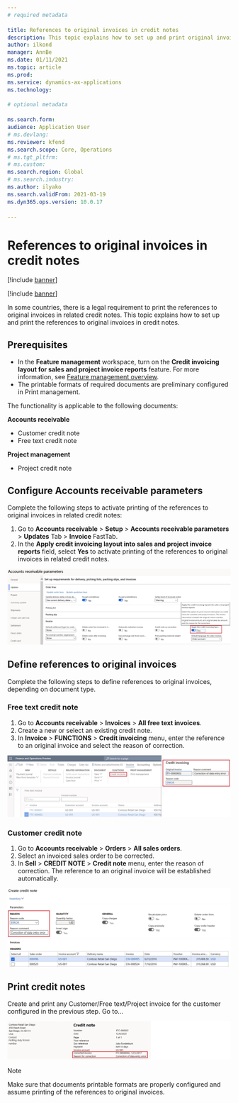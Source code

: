 ```yaml
---
# required metadata

title: References to original invoices in credit notes
description: This topic explains how to set up and print original invoice numbers in credit notes.
author: ilkond
manager: AnnBe
ms.date: 01/11/2021
ms.topic: article
ms.prod: 
ms.service: dynamics-ax-applications
ms.technology: 

# optional metadata

ms.search.form: 
audience: Application User
# ms.devlang: 
ms.reviewer: kfend
ms.search.scope: Core, Operations
# ms.tgt_pltfrm: 
# ms.custom: 
ms.search.region: Global
# ms.search.industry: 
ms.author: ilyako
ms.search.validFrom: 2021-03-19
ms.dyn365.ops.version: 10.0.17

---
```


# References to original invoices in credit notes

[!include [banner](../includes/banner.md)]

[!include [banner](../includes/preview-banner.md)]

In some countries, there is a legal requirement to print the references to original invoices in related credit notes. 
This topic explains how to set up and print the references to original invoices in credit notes.

## Prerequisites

- In the **Feature management** workspace, turn on the **Credit invoicing layout for sales and project invoice reports** feature. For more information, see [Feature management overview](../../fin-and-ops/get-started/feature-management/feature-management-overview.md).
- The printable formats of required documents are preliminary configured in Print management.

The functionality is applicable to the following documents:

**Accounts receivable**
- Customer credit note
- Free text credit note

**Project management**
- Project credit note

## Configure Accounts receivable parameters

Complete the following steps to activate printing of the references to original invoices in related credit notes:

1. Go to **Accounts receivable** > **Setup** > **Accounts receivable parameters** > **Updates** Tab > **Invoice** FastTab. 
2. In the **Apply credit invoicing layout into sales and project invoice reports** field, select **Yes** to activate printing of the references to original invoices in related credit notes.

![Set up AR parameters](media/original-invoice-number-in-credit-note.jpg)

## Define references to original invoices

Complete the following steps to define references to original invoices, depending on document type.

### Free text credit note

1. Go to **Accounts receivable** > **Invoices** > **All free text invoices**. 
2. Create a new or select an existing credit note.
3. In **Invoice** > **FUNCTIONS** > **Credit invoicing** menu, enter the reference to an original invoice and select the reason of correction.

![Define rederences for FTI](media/reference-original-invoice-FTI.jpg)

### Customer credit note

1. Go to **Accounts receivable** > **Orders** > **All sales orders**. 
2. Select an invoiced sales order to be corrected.
3. In **Sell** > **CREDIT NOTE** > **Credit note** menu, enter the reason of correction. The reference to an original invoice will be established automatically.

![Define rederences for SO](media/reference-original-invoice-SO.jpg)

## Print credit notes
Create and print any Customer/Free text/Project invoice for the customer configured in the previous step.
Go to...

![Credit note prinout](media/credit-note-FTI.jpg)

> [!NOTE]
> Make sure that documents printable formats are properly configured and assume printing of the references to original invoices.

